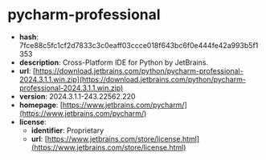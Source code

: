 # pycharm-professional

- **hash**: 7fce88c5fc1cf2d7833c3c0eaff03ccce018f643bc6f0e444fe42a993b5f1353
- **description**: Cross-Platform IDE for Python by JetBrains.
- **url**: [https://download.jetbrains.com/python/pycharm-professional-2024.3.1.1.win.zip](https://download.jetbrains.com/python/pycharm-professional-2024.3.1.1.win.zip)
- **version**: 2024.3.1.1-243.22562.220
- **homepage**: [https://www.jetbrains.com/pycharm/](https://www.jetbrains.com/pycharm/)
- **license**:
  - **identifier**: Proprietary
  - **url**: [https://www.jetbrains.com/store/license.html](https://www.jetbrains.com/store/license.html)

